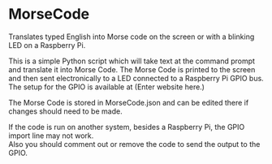 # MorseCode
Translates typed English into Morse code on the screen or with a blinking LED on a Raspberry Pi.

This is a simple Python script which will take text at the command prompt and translate it into
Morse Code.  The Morse Code is printed to the screen and then sent electronically to a LED connected
to a Raspberry Pi GPIO bus.  The setup for the GPIO is available at (Enter website here.) 

The Morse Code is stored in MorseCode.json and can be edited there if changes should need to be made.

If the code is run on another system, besides a Raspberry Pi, the GPIO import line may not work.  
Also you should comment out or remove the code to send the output to the GPIO.
